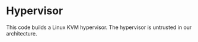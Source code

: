 # Hypervisor
This code builds a Linux KVM hypervisor. The hypervisor is untrusted in our architecture.